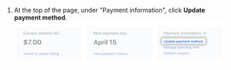 1. At the top of the page, under "Payment information", click **Update payment method**. ![Schaltfläche zum Aktualisieren der Zahlungsmethode](/assets/images/help/billing/update_payment_method.png)
